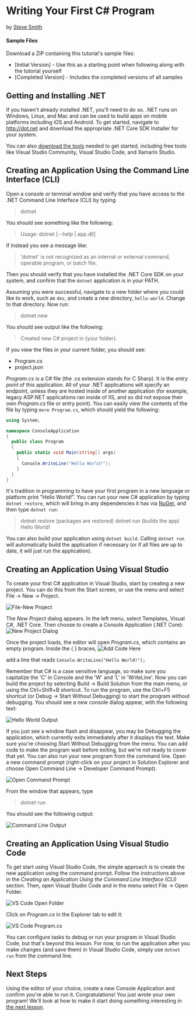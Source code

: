 # Writing Your First C# Program
by [Steve Smith](http://deviq.com/me/steve-smith)

#### Sample Files
Download a ZIP containing this tutorial's sample files:
- [Initial Version] - Use this as a starting point when following along with the tutorial yourself
- [Completed Version] - Includes the completed versions of all samples

## Getting and Installing .NET

If you haven't already installed .NET, you'll need to do so. .NET runs on Windows, Linux, and Mac and can be used to build apps on mobile platforms including iOS and Android. To get started, navigate to http://dot.net and download the appropriate .NET Core SDK Installer for your system.

You can also [download the tools](https://www.microsoft.com/net/download#tools) needed to get started, including free tools like Visual Studio Community, Visual Studio Code, and Xamarin Studio.

## Creating an Application Using the Command Line Interface (CLI)

Open a console or terminal window and verify that you have access to the .NET Command Line Interface (CLI) by typing

> dotnet

You should see something like the following:

> Usage: dotnet [--help | app.dll]

If instead you see a message like:

> 'dotnet' is not recognized as an internal or external command, operable program, or batch file.

Then you should verify that you have installed the .NET Core SDK on your system, and confirm that the ``dotnet`` application is in your PATH.

Assuming you were successful, navigate to a new folder where you could like to work, such as ``dev``, and create a new directory, ``hello-world``. Change to that directory. Now run:

> dotnet new

You should see output like the following:

> Created new C# project in {your folder}.

If you view the files in your current folder, you should see:
- Program.cs
- project.json

*Program.cs* is a C# file (the .cs extension stands for C Sharp). It is the *entry point* of this application. All of your .NET applications will specify an endpoint, unless they are hosted inside of another application (for example, legacy ASP.NET applications ran inside of IIS, and so did not expose their own *Program.cs* file or entry point). You can easily view the contents of the file by typing ``more Program.cs``, which should yield the following:

```c#
using System;

namespace ConsoleApplication
{
  public class Program
  {
    public static void Main(string[] args)
    {
      Console.WriteLine("Hello World!");
    }
  }
}
```

It's tradition in programming to have your first program in a new language or platform print "Hello World!". You can run your new C# application by typing ``dotnet restore``, which will bring in any dependencies it has via [NuGet](http://nuget.org), and then type ``dotnet run``:

> dotnet restore
> (packages are restored)
> dotnet run
> (builds the app)
> Hello World!

You can also build your application using ``dotnet build``. Calling ``dotnet run`` will automatically build the application if necessary (or if all files are up to date, it will just run the application).

## Creating an Application Using Visual Studio

To create your first C# application in Visual Studio, start by creating a new project. You can do this from the Start screen, or use the menu and select File -> New -> Project.

![File-New Project](images/vs-file-new-project.png)

The *New Project* dialog appears. In the left menu, select Templates, Visual C#, .NET Core. Then choose to create a Console Application (.NET Core):
![New Project Dialog](images/vs-new-project-dialog-console.png)

Once the project loads, the editor will open *Program.cs*, which contains an empty program. Inside the { } braces,
![Add Code Here](images/add-code-here.png)

add a line that reads ``Console.WriteLine("Hello World!");``

Remember that C# is a case sensitive language, so make sure you capitalize the 'C' in Console and the 'W' and 'L' in 'WriteLine'. Now you can build the project by selecting Build -> Build Solution from the main menu, or using the Ctrl+Shift+B shortcut. To run the program, use the Ctrl+F5 shortcut (or Debug -> Start Without Debugging) to start the program without debugging. You should see a new console dialog appear, with the following text:

![Hello World Output](images/hello-world-output.png)

If you just see a window flash and disappear, you may be Debugging the application, which currently exits immediately after it displays the text. Make sure you're choosing Start Without Debugging from the menu. You can add code to make the program wait before exiting, but we're not ready to cover that yet. You can also run your new program from the command line. Open a new command prompt (right-click on your project in Solution Explorer and choose Open Command Line -> Developer Command Prompt).

![Open Command Prompt](images/open-command-line-menu.png)

From the window that appears, type
> dotnet run

You should see the following output:

![Command Line Output](images/vs-command-line-output.png)

## Creating an Application Using Visual Studio Code

To get start using Visual Studio Code, the simple approach is to create the new application using the command prompt. Follow the instructions above in the *Creating an Application Using the Command Line Interface (CLI)* section. Then, open Visual Studio Code and in the menu select File -> Open Folder.

![VS Code Open Folder](images/vs-code-open-folder.png)

Click on *Program.cs* in the Explorer tab to edit it:

![VS Code Program.cs](images/vs-code-program.png)

You can configure tasks to debug or run your program in Visual Studio Code, but that's beyond this lesson. For now, to run the application after you make changes (and save them) in Visual Studio Code, simply use ``dotnet run`` from the command line.

## Next Steps

Using the editor of your choice, create a new Console Application and confirm you're able to run it. Congratulations! You just wrote your own program! We'll look at how to make it start doing something interesting in [the next lesson](lesson-02.md).
